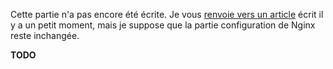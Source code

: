 Cette partie n'a pas encore été écrite. Je vous [renvoie vers un article](http://www.pihomeserver.fr/2013/05/08/raspberry-pi-home-server-installer-un-agregateur-de-flux-rss-pour-remplacer-google-reader/) écrit il y a un petit moment, mais je suppose que la partie configuration de Nginx reste inchangée.

**TODO**
